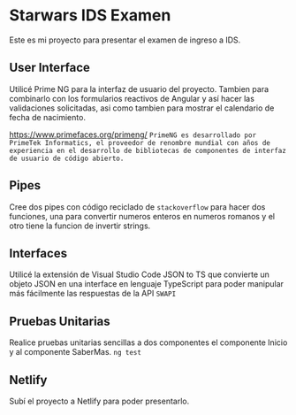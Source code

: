 # Starwars IDS Examen

Este es mi proyecto para presentar el examen de ingreso a IDS.


## User Interface

Utilicé Prime NG para la interfaz de usuario del proyecto.
Tambien para combinarlo con los formularios reactivos de Angular y así hacer las validaciones solicitadas, asi como tambien para mostrar el calendario de fecha de nacimiento.

https://www.primefaces.org/primeng/
``PrimeNG es desarrollado por PrimeTek Informatics, el proveedor de renombre mundial con años de experiencia en el desarrollo de bibliotecas de componentes de interfaz de usuario de código abierto.``


## Pipes

Cree dos pipes con código reciclado de `stackoverflow` para hacer dos funciones, una para convertir numeros enteros en numeros romanos y el otro tiene la funcion de invertir strings.


## Interfaces

Utilicé la extensión de Visual Studio Code JSON to TS que convierte un objeto JSON en una interface en lenguaje TypeScript para poder manipular más fácilmente las respuestas de la API `SWAPI`


## Pruebas Unitarias

Realice pruebas unitarias sencillas a dos componentes el componente Inicio y al componente SaberMas.
```ng test``` 

  
## Netlify

Subí el proyecto a Netlify para poder presentarlo.
